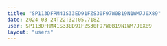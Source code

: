 ```yaml
---
title: "SP113DFRM41S33ED91FZS30F97W0B19N1WM7J0X89"
date: 2024-03-24T22:32:05.718Z
user: SP113DFRM41S33ED91FZS30F97W0B19N1WM7J0X89
layout: "users"
---
```

    